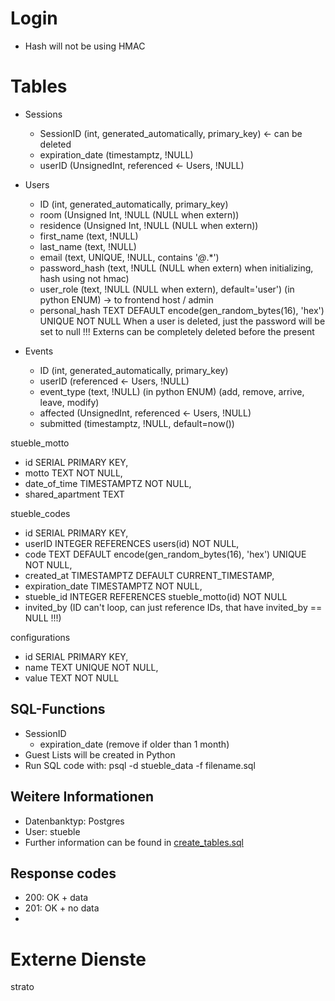 # Login
- Hash will not be using HMAC

# Tables
- Sessions
  - SessionID (int, generated_automatically, primary_key) <- can be deleted
  - expiration_date (timestamptz, !NULL)
  - userID (UnsignedInt, referenced <- Users, !NULL)

- Users
  - ID (int, generated_automatically, primary_key)
  - room (Unsigned Int, !NULL (NULL when extern))
  - residence (Unsigned Int, !NULL (NULL when extern))
  - first_name (text, !NULL)
  - last_name (text, !NULL)
  - email (text, UNIQUE, !NULL, contains '*@*.*')
  - password_hash (text, !NULL (NULL when extern) when initializing, hash using not hmac)
  - user_role (text, !NULL (NULL when extern), default='user') (in python ENUM) -> to frontend host / admin
  - personal_hash TEXT DEFAULT encode(gen_random_bytes(16), 'hex') UNIQUE NOT NULL
When a user is deleted, just the password will be set to null !!!
Externs can be completely deleted before the present

- Events
  - ID (int, generated_automatically, primary_key)
  - userID (referenced <- Users, !NULL)
  - event_type (text, !NULL) (in python ENUM) (add, remove, arrive, leave, modify)
  - affected (UnsignedInt, referenced <- Users, !NULL)
  - submitted (timestamptz, !NULL, default=now())

stueble_motto
  - id SERIAL PRIMARY KEY, 
  - motto TEXT NOT NULL,
  - date_of_time TIMESTAMPTZ NOT NULL, 
  - shared_apartment TEXT

stueble_codes
  - id SERIAL PRIMARY KEY, 
  - userID INTEGER REFERENCES users(id) NOT NULL, 
  - code TEXT DEFAULT encode(gen_random_bytes(16), 'hex') UNIQUE NOT NULL, 
  - created_at TIMESTAMPTZ DEFAULT CURRENT_TIMESTAMP, 
  - expiration_date TIMESTAMPTZ NOT NULL, 
  - stueble_id INTEGER REFERENCES stueble_motto(id) NOT NULL
  - invited_by (ID can't loop, can just reference IDs, that have invited_by == NULL !!!)

configurations
  - id SERIAL PRIMARY KEY,
  - name TEXT UNIQUE NOT NULL,
  - value TEXT NOT NULL



## SQL-Functions
- SessionID
  - expiration_date (remove if older than 1 month)
- Guest Lists will be created in Python
- Run SQL code with: psql -d stueble_data -f filename.sql

## Weitere Informationen
- Datenbanktyp: Postgres
- User: stueble
- Further information can be found in [create_tables.sql](../data/create_tables.sql)


## Response codes
- 200: OK + data
- 201: OK + no data
- 


# Externe Dienste
strato

